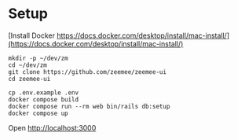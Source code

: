 # Setup

[Install Docker https://docs.docker.com/desktop/install/mac-install/](https://docs.docker.com/desktop/install/mac-install/)

```
mkdir -p ~/dev/zm
cd ~/dev/zm
git clone https://github.com/zeemee/zeemee-ui
cd zeemee-ui

cp .env.example .env
docker compose build
docker compose run --rm web bin/rails db:setup
docker compose up
```

Open [http://localhost:3000](http://localhost:3000)

